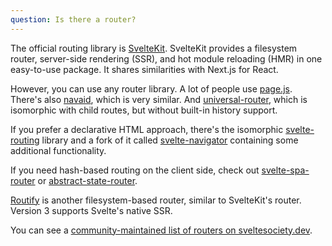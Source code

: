 ```yaml
---
question: Is there a router?
---
```


The official routing library is [SvelteKit](https://kit.svelte.dev/). SvelteKit provides a filesystem router, server-side rendering (SSR), and hot module reloading (HMR) in one easy-to-use package. It shares similarities with Next.js for React.

However, you can use any router library. A lot of people use [page.js](https://github.com/visionmedia/page.js). There's also [navaid](https://github.com/lukeed/navaid), which is very similar. And [universal-router](https://github.com/kriasoft/universal-router), which is isomorphic with child routes, but without built-in history support.

If you prefer a declarative HTML approach, there's the isomorphic [svelte-routing](https://github.com/EmilTholin/svelte-routing) library and a fork of it called [svelte-navigator](https://github.com/mefechoel/svelte-navigator) containing some additional functionality.

If you need hash-based routing on the client side, check out [svelte-spa-router](https://github.com/ItalyPaleAle/svelte-spa-router) or [abstract-state-router](https://github.com/TehShrike/abstract-state-router/).

[Routify](https://routify.dev) is another filesystem-based router, similar to SvelteKit's router. Version 3 supports Svelte's native SSR.

You can see a [community-maintained list of routers on sveltesociety.dev](https://sveltesociety.dev/components#routers).
